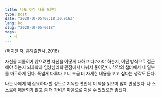 ```yaml
---
title: 나도 아직 나를 모른다
type: post
date: "2020-10-05T07:18:30.916Z"
lang: ko
slug: "2020-10-05-0018"
tags:
  - 책
---
```


(허지원 저, 홍익출판사, 2018)

자신을 괴롭히지 않으려면 자신을 어떻게 대하고 다가가야 하는지, 어떤 방식으로 접근해야 하는지 뇌과학과 임상심리학 관점에서 나눠서 풀어간다. 각각의 챕터에서 내 일부를 마주하게 된다. 폭넓게 다루다 보니 조금 더 자세한 내용을 보고 싶다는 생각도 든다.

나는 나에게 꽤 집요하다 할 정도로 지독한 편인데 이 책을 읽으며 많이 반성했다. 나 스스로에 매몰되지 않고 좀 더 가벼운 마음으로 지낼 수 있었으면 좋겠다.
